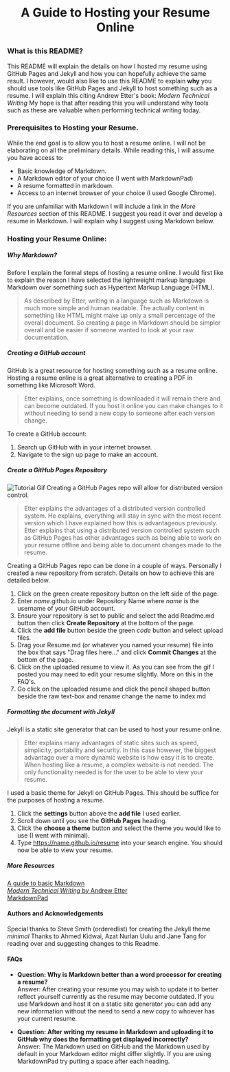 # <p align="center"> A Guide to Hosting your Resume Online    

### What is this README?  
This README will explain the details on how I hosted my resume using GitHub Pages and Jekyll and how you can hopefully achieve the same result. I however, would also like to use this README to explain **why** you should use tools like GitHub Pages and Jekyll to host something such as a resume. I will explain this citing Andrew Etter's book: *Modern Technical Writing* My hope is that after reading this you will understand why tools such as these are valuable when performing technical writing today.

### Prerequisites to Hosting your Resume.
While the end goal is to allow you to host a resume online. I will not be elaborating on all the preliminary details. While reading this, I will assume you have access to:

* Basic knowledge of Markdown.
* A Markdown editor of your choice (I went with MarkdownPad)
* A resume formatted in markdown.
* Access to an internet browser of your choice (I used Google Chrome). 

If you are unfamiliar with Markdown I will include a link in the *More Resources* section of this README. I suggest you read it over and develop a resume in Markdown. I will explain why I suggest using Markdown below.

### Hosting your Resume Online:

##### Why Markdown?
Before I explain the formal steps of hosting a resume online. I would first like to explain the reason I have selected the lightweight markup language Markdown over something such as Hypertext Markup Language (HTML). 
> As described by Etter, writing in a language such as Markdown is much more simple and human readable. The actually content in something like HTML might make up only a small percentage of the overall document. So creating a page in Markdown should be simpler overall and be easier if someone wanted to look at your raw documentation.

##### Creating a GitHub account

GitHub is a great resource for hosting something such as a resume online. Hosting a resume online is a great alternative to creating a PDF in something like Microsoft Word. 
> Etter explains, once something is downloaded it will remain there and can become outdated. If you host it online you can make changes to it without needing to send a new 
copy to someone after each version change. 

To create a GitHub account:   
1. Search up GitHub with in your internet browser.  
2. Navigate to the sign up page to make an account.

##### Create a GitHub Pages Repository
![Tutorial Gif](gif.gif)
Creating a GitHub Pages repo will allow for distributed version control. 
>Etter explains the advantages of a distributed version controlled system. He explains, everything will stay in sync with the most recent version which I have explained how this is advantageous previously. Etter explains that using a distributed version controlled system such as GitHub Pages has other advantages such as being able to work on your resume offline and being able to document changes made to the resume.  
  
Creating a GitHub Pages repo can be done in a couple of ways. Personally I created a new repository from scratch. Details on how to achieve this are detailed below.  
1. Click on the green create repository button on the left side of the page.  
2. Enter *name*.github.io under Repository Name where *name* is the username of your GitHub account.  
3. Ensure your repository is set to public and select the add Readme.md button then click **Create Repository** at the bottom of the page.  
4. Click the **add file** button beside the green *code* button and select upload files.  
5. Drag your Resume.md (or whatever you named your resume) file into the box that says "Drag files here..." and click **Commit Changes** at the bottom of the page.  
6. Click on the uploaded resume to view it. As you can see from the gif I posted you may need to edit your resume slightly. More on this in the FAQ's.
7. Go click on the uploaded resume and click the pencil shaped button beside the raw text-box and rename change the name to index.md

##### Formatting the document with Jekyll

Jekyll is a static site generator that can be used to host your resume online. 
> Etter explains many advantages of static sites such as speed, simplicity, portability and security. In this case however, the biggest advantage over a more dynamic website is how easy it is to create. When hosting like a resume, a complex website is not needed. The only functionality needed is for the user to be able to view your resume. 
 
I used a basic theme for Jekyll on GitHub Pages. This should be suffice for the purposes of hosting a resume.  
1. Click the **settings** button above the **add file** I used earlier.  
2. Scroll down until you see the **GitHub Pages** heading.  
3. Click the **choose a theme** button and select the theme you would like to use (I went with minimal).   
4. Type https://name.github.io/resume into your search engine. You should now be able to view your resume.

##### More Resources

[A guide to basic Markdown](https://www.markdowntutorial.com/)  
[*Modern Technical Writing* by Andrew Etter](https://www.amazon.ca/Modern-Technical-Writing-Introduction-Documentation-ebook/dp/B01A2QL9SS)  
[MarkdownPad](http://markdownpad.com/)

#### Authors and Acknowledgements

Special thanks to Steve Smith (orderedlist) for creating the Jekyll theme *minimal*
Thanks to Ahmed Kidwai, Azat Nurlan Uulu and Jane Tang for reading over and suggesting changes to this Readme.

#### FAQs

* **Question: Why is Markdown better than a word processor for creating a resume?**  
Answer: After creating your resume you may wish to update it to better reflect yourself currently as the resume may become outdated. If you use Markdown and host it on a static site generator you can add any new information without the need to send a new copy to whoever has your current resume.

* **Question: After writing my resume in Markdown and uploading it to GitHub why does the formatting get displayed incorrectly?**  
Answer: The Markdown used on GitHub and the Markdown used by default in your Markdown editor might differ slightly. If you are using MarkdownPad try putting a space after each heading.
